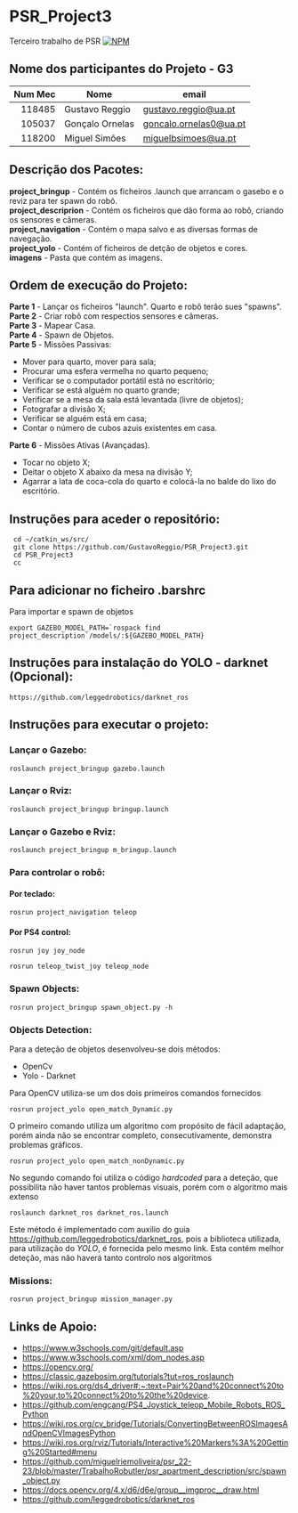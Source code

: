 # PSR_Project3
Terceiro trabalho de PSR
[![NPM](https://img.shields.io/badge/:badgeContent)](https://github.com/GustavoReggio/PSR_Project3/blob/main/LICENSE)
## Nome dos participantes do Projeto - G3

|  Num Mec | Nome                | email                   |
| ----: | ------------------- | ----------------------- |
| 118485|   Gustavo Reggio    |  gustavo.reggio@ua.pt   |  
| 105037|   Gonçalo Ornelas   |  goncalo.ornelas0@ua.pt |
| 118200|   Miguel Simões     |  miguelbsimoes@ua.pt    |

## Descrição dos Pacotes:
**project_bringup**     - Contém os ficheiros .launch que arrancam o gasebo e o reviz para ter spawn do robô. <br>
**project_descriprion** - Contém os ficheiros que dão forma ao robô, criando os sensores e câmeras.<br>
**project_navigation**  - Contém o mapa salvo e as diversas formas de navegação.<br>
**project_yolo**        - Contém of ficheiros de detção de objetos e cores.<br>
**imagens**             - Pasta que contém as imagens. 

## Ordem de execução do Projeto:
**Parte 1** - Lançar os ficheiros "launch". Quarto e robô terão sues "spawns". <br>
**Parte 2** - Criar robô com respectios sensores e câmeras. <br>
**Parte 3** - Mapear Casa. <br>
**Parte 4** - Spawn de Objetos. <br>
**Parte 5** - Missões Passivas: <br>
- Mover para quarto, mover para sala;
- Procurar uma esfera vermelha no quarto pequeno;
- Verificar se o computador portátil está no escritório;
- Verificar se está alguém no quarto grande;
- Verificar se a mesa da sala está levantada (livre de objetos);
- Fotografar a divisão X;
- Verificar se alguém está em casa;
- Contar o número de cubos azuis existentes em casa.<br>

**Parte 6** - Missões Ativas (Avançadas).<br>
- Tocar no objeto X;
- Deitar o objeto X abaixo da mesa na divisão Y;
- Agarrar a lata de coca-cola do quarto e colocá-la no balde do lixo do escritório.<br>

## Instruções para aceder o repositório:
```
 cd ~/catkin_ws/src/
 git clone https://github.com/GustavoReggio/PSR_Project3.git
 cd PSR_Project3
 cc
 ```

## Para adicionar no ficheiro .barshrc
Para importar e spawn de objetos
```
export GAZEBO_MODEL_PATH=`rospack find project_description`/models/:${GAZEBO_MODEL_PATH}
```

## Instruções para instalação do YOLO - darknet (Opcional):

```
https://github.com/leggedrobotics/darknet_ros
```

## Instruções para executar o projeto:

### Lançar o Gazebo:

```
roslaunch project_bringup gazebo.launch
```

### Lançar o Rviz:
```
roslaunch project_bringup bringup.launch
```

### Lançar o Gazebo e Rviz:
```
roslaunch project_bringup m_bringup.launch
```

### Para controlar o robô:
#### Por teclado:
```
rosrun project_navigation teleop
```
#### Por PS4 control:
```
rosrun joy joy_node
```
```
rosrun teleop_twist_joy teleop_node
```

### Spawn Objects:
```
rosrun project_bringup spawn_object.py -h 
```

### Objects Detection:
Para a deteção de objetos desenvolveu-se dois métodos:
 - OpenCv
 - Yolo - Darknet

Para OpenCV utiliza-se um dos dois primeiros comandos fornecidos
```
rosrun project_yolo open_match_Dynamic.py 
```
O primeiro comando utiliza um algoritmo com propósito de fácil adaptação, porém ainda não se encontrar completo, consecutivamente, demonstra problemas gráficos.
```
rosrun project_yolo open_match_nonDynamic.py 
```
No segundo comando foi utiliza o código _hardcoded_ para a deteção, que possibilita não haver tantos problemas visuais, porém com o algoritmo mais extenso
```
roslaunch darknet_ros darknet_ros.launch 
```
Este método é implementado com auxilio do guia https://github.com/leggedrobotics/darknet_ros, pois a biblioteca utilizada, para utilização do _YOLO_, é fornecida pelo mesmo link. Esta contém melhor deteção, mas não haverá tanto controlo nos algoritmos 

### Missions:
```
rosrun project_bringup mission_manager.py
```

## Links de Apoio:
 - https://www.w3schools.com/git/default.asp
 - https://www.w3schools.com/xml/dom_nodes.asp
 - https://opencv.org/
 - https://classic.gazebosim.org/tutorials?tut=ros_roslaunch
 - https://wiki.ros.org/ds4_driver#:~:text=Pair%20and%20connect%20to%20your,to%20connect%20to%20the%20device.
 - https://github.com/engcang/PS4_Joystick_teleop_Mobile_Robots_ROS_Python
 - https://wiki.ros.org/cv_bridge/Tutorials/ConvertingBetweenROSImagesAndOpenCVImagesPython
 - https://wiki.ros.org/rviz/Tutorials/Interactive%20Markers%3A%20Getting%20Started#menu
 - https://github.com/miguelriemoliveira/psr_22-23/blob/master/TrabalhoRobutler/psr_apartment_description/src/spawn_object.py
 - https://docs.opencv.org/4.x/d6/d6e/group__imgproc__draw.html
 - https://github.com/leggedrobotics/darknet_ros
